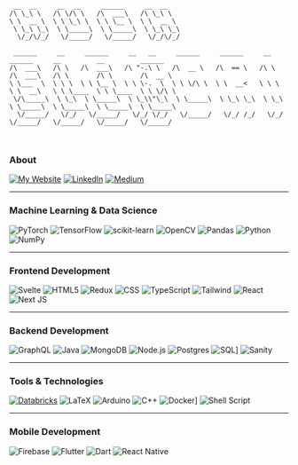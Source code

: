 ```
 __  __     __  __     ______     __  __    
/\ \_\ \   /\ \/\ \   /\  ___\   /\ \_\ \   
\ \  __ \  \ \ \_\ \  \ \ \__ \  \ \  __ \  
 \ \_\ \_\  \ \_____\  \ \_____\  \ \_\ \_\ 
  \/_/\/_/   \/_____/   \/_____/   \/_/\/_/ 

```
```
 ______     __     ______     __   __     ______     ______     __     ______     __         __         ______    
/\  ___\   /\ \   /\  ___\   /\ "-.\ \   /\  __ \   /\  == \   /\ \   /\  ___\   /\ \       /\ \       /\  __ \   
\ \___  \  \ \ \  \ \ \__ \  \ \ \-.  \  \ \ \/\ \  \ \  __<   \ \ \  \ \  __\   \ \ \____  \ \ \____  \ \ \/\ \  
 \/\_____\  \ \_\  \ \_____\  \ \_\\"\_\  \ \_____\  \ \_\ \_\  \ \_\  \ \_____\  \ \_____\  \ \_____\  \ \_____\ 
  \/_____/   \/_/   \/_____/   \/_/ \/_/   \/_____/   \/_/ /_/   \/_/   \/_____/   \/_____/   \/_____/   \/_____/ 
                                                                                                                  
                                                                                                      
```

### About
[![My Website](https://img.shields.io/badge/My_Website-%23FF5722.svg?style=for-the-badge&logo=googlechrome&logoColor=white)](https://hughsignoriello.com)
[![LinkedIn](https://img.shields.io/badge/LinkedIn-%230A66C2.svg?style=for-the-badge&logo=linkedin&logoColor=white)](https://au.linkedin.com/in/hughsignoriello)
[![Medium](https://img.shields.io/badge/Medium-%23000000.svg?style=for-the-badge&logo=medium&logoColor=white)](https://medium.com/@hugh.signoriello)

---

### Machine Learning & Data Science
![PyTorch](https://img.shields.io/badge/PyTorch-%23EE4C2C.svg?style=for-the-badge&logo=pytorch&logoColor=white)
![TensorFlow](https://img.shields.io/badge/TensorFlow-%23FF6F00.svg?style=for-the-badge&logo=tensorflow&logoColor=white)
![scikit-learn](https://img.shields.io/badge/scikit--learn-%23F7931E.svg?style=for-the-badge&logo=scikit-learn&logoColor=white)
![OpenCV](https://img.shields.io/badge/OpenCV-%233776AB.svg?style=for-the-badge&logo=opencv&logoColor=white)
![Pandas](https://img.shields.io/badge/pandas-%23150458.svg?style=for-the-badge&logo=pandas&logoColor=white)
![Python](https://img.shields.io/badge/python%20-%2314354C.svg?&style=for-the-badge&logo=python&logoColor=white)
![NumPy](https://img.shields.io/badge/numpy-%23013243.svg?style=for-the-badge&logo=numpy&logoColor=white)

---

### Frontend Development
![Svelte](https://img.shields.io/badge/Svelte-FF3E00.svg?style=for-the-badge&logo=svelte&logoColor=white)
![HTML5](https://img.shields.io/badge/html5-%23E34F26.svg?style=for-the-badge&logo=html5&logoColor=white)
![Redux](https://img.shields.io/badge/redux-%23593d88.svg?style=for-the-badge&logo=redux&logoColor=white)
![CSS](https://img.shields.io/badge/css-%231572B6.svg?style=for-the-badge&logo=css3&logoColor=white)
![TypeScript](https://img.shields.io/badge/typescript-%23007ACC.svg?style=for-the-badge&logo=typescript&logoColor=white)
![Tailwind](https://img.shields.io/badge/tailwind-06B6D4.svg?style=for-the-badge&logo=tailwindcss&logoColor=white)
![React](https://img.shields.io/badge/react-%2320232a.svg?style=for-the-badge&logo=react&logoColor=%2361DAFB)
![Next JS](https://img.shields.io/badge/Next-black?style=for-the-badge&logo=next.js&logoColor=white)

---

### Backend Development
![GraphQL](https://img.shields.io/badge/GraphQL-E10098.svg?style=for-the-badge&logo=graphql&logoColor=white)
![Java](https://img.shields.io/badge/Java-%23ED8B00.svg?style=for-the-badge&logo=java&logoColor=white)
![MongoDB](https://img.shields.io/badge/MongoDB-47A248.svg?style=for-the-badge&logo=mongodb&logoColor=white)
![Node.js](https://img.shields.io/badge/Node.js-%23339933.svg?style=for-the-badge&logo=node.js&logoColor=white)
![Postgres](https://img.shields.io/badge/postgres-%23316192.svg?style=for-the-badge&logo=postgresql&logoColor=white)
![SQL](https://img.shields.io/badge/SQL-003B57.svg?style=for-the-badge&logo=sql&logoColor=white)]
![Sanity](https://img.shields.io/badge/Sanity-000000.svg?style=for-the-badge&logo=sanity&logoColor=white)

---

### Tools & Technologies
[![Databricks](https://img.shields.io/badge/Databricks-FF813F.svg?style=for-the-badge&logo=databricks&logoColor=white)](https://databricks.com/)
![LaTeX](https://img.shields.io/badge/latex-%23008080.svg?style=for-the-badge&logo=latex&logoColor=white)
![Arduino](https://img.shields.io/badge/-arduino-00979D?style=for-the-badge&logo=Arduino&logoColor=white)
![C++](https://img.shields.io/badge/c++-%2300599C.svg?&style=for-the-badge&logo=c%2B%2B&logoColor=white)
![Docker](https://img.shields.io/badge/Docker-2496ED.svg?style=for-the-badge&logo=docker&logoColor=white)]
![Shell Script](https://img.shields.io/badge/shell_script-%23121011.svg?style=for-the-badge&logo=gnu-bash&logoColor=white)

---

### Mobile Development
![Firebase](https://img.shields.io/badge/Firebase-FFCA28.svg?style=for-the-badge&logo=firebase&logoColor=black)
![Flutter](https://img.shields.io/badge/flutter-%2302569B.svg?&style=for-the-badge&logo=flutter&logoColor=white)
![Dart](https://img.shields.io/badge/dart-%230175C2.svg?&style=for-the-badge&logo=dart&logoColor=white)
![React Native](https://img.shields.io/badge/react%20native-%2361DAFB.svg?style=for-the-badge&logo=react&logoColor=white)

<!--
**hughmancoder/hughmancoder** is a ✨ _special_ ✨ repository because its `README.md` (this file) appears on your GitHub profile.

Here are some ideas to get you started:

- 🔭 I’m currently working on ...
- 🌱 I’m currently learning ...
- 👯 I’m looking to collaborate on ...
- 🤔 I’m looking for help with ...
- 💬 Ask me about ...
- 📫 How to reach me: ...
- 😄 Pronouns: ...
- ⚡ Fun fact: ...
-->

